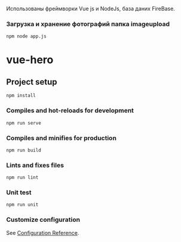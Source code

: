 Использованы фреймворки Vue js и NodeJs, база даних FireBase.
### Загрузка и хранение фотографий папка imageupload
```
npm node app.js
```

# vue-hero

## Project setup
```
npm install
```

### Compiles and hot-reloads for development
```
npm run serve
```

### Compiles and minifies for production
```
npm run build
```

### Lints and fixes files
```
npm run lint
```
### Unit test
```
npm run unit
```



### Customize configuration
See [Configuration Reference](https://cli.vuejs.org/config/).
